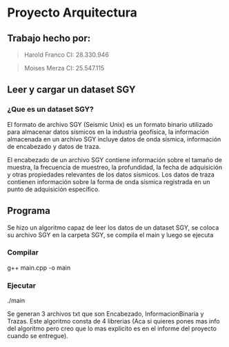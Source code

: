 # Proyecto Arquitectura
## Trabajo hecho por: 
>Harold Franco 
>CI: 28.330.946

>Moises Merza
>CI: 25.547.115

## Leer y cargar un dataset SGY

### ¿Que es un dataset SGY?

El formato de archivo SGY (Seismic Unix) es un formato binario utilizado para almacenar datos sísmicos en la industria geofísica,
la información almacenada en un archivo SGY incluye datos de onda sísmica, información de encabezado y datos de traza.

El encabezado de un archivo SGY contiene información sobre el tamaño de muestra, la frecuencia de muestreo, la profundidad, la fecha de adquisición y otras propiedades relevantes de los datos sísmicos. Los datos de traza contienen información sobre la forma de onda sísmica registrada en un punto de adquisición específico.

## Programa

Se hizo un algoritmo capaz de leer los datos de un dataset SGY, se coloca su archivo SGY en la carpeta SGY, se compila el main y luego se ejecuta

### Compilar
g++ main.cpp -o main

### Ejecutar
./main

Se generan 3 archivos txt que son Encabezado, InformacionBinaria y Trazas. Este algoritmo consta de 4 librerias (Aca si quieres pones mas info del algoritmo pero creo que lo mas explicito es en el informe del proyecto cuando se entregue). 

